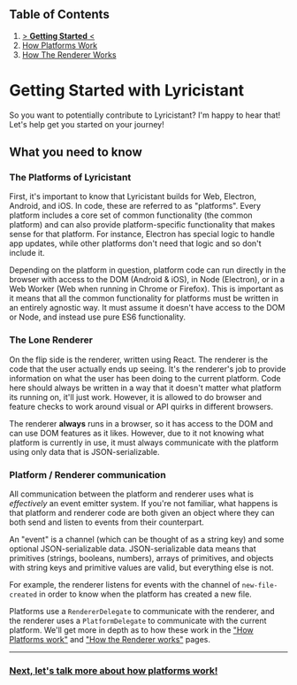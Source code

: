 ## Table of Contents

1. [> **Getting Started** <](1-getting_started.md)
2. [How Platforms Work](2-how_platforms_work.md)
3. [How The Renderer Works](3-how_the_renderer_works.md)

# Getting Started with Lyricistant

So you want to potentially contribute to Lyricistant? I'm happy to hear that! Let's help get you started on your
journey!

## What you need to know

### The Platforms of Lyricistant

First, it's important to know that Lyricistant builds for Web, Electron, Android, and iOS. In code, these are referred
to as "platforms". Every platform includes a core set of common functionality (the common platform) and can also provide
platform-specific functionality that makes sense for that platform. For instance, Electron has special logic to handle
app updates, while other platforms don't need that logic and so don't include it.

Depending on the platform in question, platform code can run directly in the browser with access to the DOM (Android &
iOS), in Node (Electron), or in a Web Worker (Web when running in Chrome or Firefox). This is important as it means that
all the common functionality for platforms must be written in an entirely agnostic way. It must assume it doesn't have
access to the DOM or Node, and instead use pure ES6 functionality.

### The Lone Renderer

On the flip side is the renderer, written using React. The renderer is the code that the user actually ends up seeing.
It's the renderer's job to provide information on what the user has been doing to the current platform. Code here should
always be written in a way that it doesn't matter what platform its running on, it'll just work. However, it is allowed
to do browser and feature checks to work around visual or API quirks in different browsers.

The renderer **always** runs in a browser, so it has access to the DOM and can use DOM features as it likes. However,
due to it not knowing what platform is currently in use, it must always communicate with the platform using only data
that is JSON-serializable.

### Platform / Renderer communication

All communication between the platform and renderer uses what is _effectively_ an event emitter system. If you're not
familiar, what happens is that platform and renderer code are both given an object where they can both send and listen
to events from their counterpart.

An "event" is a channel (which can be thought of as a string key) and some optional JSON-serializable data.
JSON-serializable data means that primitives (strings, booleans, numbers), arrays of primitives, and objects with string
keys and primitive values are valid, but everything else is not.

For example, the renderer listens for events with the channel of `new-file-created` in order to know when the platform
has created a new file.

Platforms use a `RendererDelegate` to communicate with the renderer, and the renderer uses a `PlatformDelegate` to
communicate with the current platform. We'll get more in depth as to how these work in the
["How Platforms work"](2-how_platforms_work.md) and ["How the Renderer works"](3-how_the_renderer_works.md) pages.

---

### [Next, let's talk more about how platforms work!](2-how_platforms_work.md)
